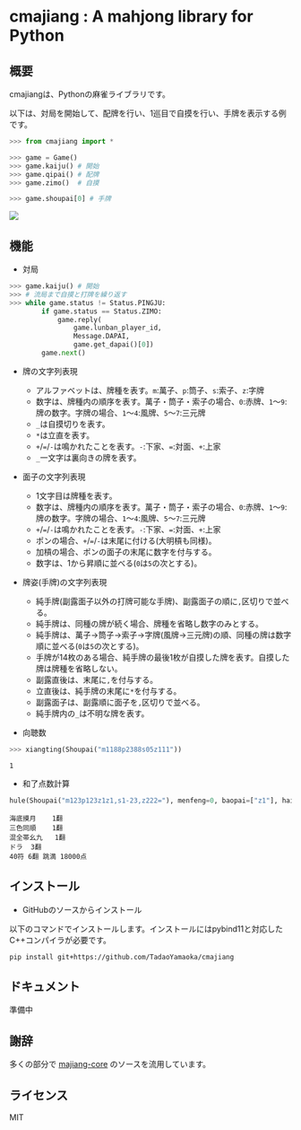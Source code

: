 # cmajiang : A mahjong library for Python

## 概要
cmajiangは、Pythonの麻雀ライブラリです。

以下は、対局を開始して、配牌を行い、1巡目で自摸を行い、手牌を表示する例です。

```python
>>> from cmajiang import *

>>> game = Game()
>>> game.kaiju() # 開始
>>> game.qipai() # 配牌
>>> game.zimo()  # 自摸

>>> game.shoupai[0] # 手牌
```
<image src="https://raw.githubusercontent.com/wiki/TadaoYamaoka/cmajiang/images/shoupai.svg?sanitize=true" />

## 機能

* 対局

```python
>>> game.kaiju() # 開始
>>> # 流局まで自摸と打牌を繰り返す
>>> while game.status != Status.PINGJU:
        if game.status == Status.ZIMO:
            game.reply(
                game.lunban_player_id,
                Message.DAPAI,
                game.get_dapai()[0])
        game.next()
```

* 牌の文字列表現
  
  * アルファベットは、牌種を表す。`m`:萬子、`p`:筒子、`s`:索子、`z`:字牌
  * 数字は、牌種内の順序を表す。萬子・筒子・索子の場合、`0`:赤牌、`1`～`9`:牌の数字。字牌の場合、`1`～`4`:風牌、`5`～`7`:三元牌
  * `_`は自摸切りを表す。
  * `*`は立直を表す。
  * `+`/`=`/`-`は鳴かれたことを表す。`-`:下家、`=`:対面、`+`:上家
  * `_`一文字は裏向きの牌を表す。

* 面子の文字列表現

  * 1文字目は牌種を表す。
  * 数字は、牌種内の順序を表す。萬子・筒子・索子の場合、`0`:赤牌、`1`～`9`:牌の数字。字牌の場合、`1`～`4`:風牌、`5`～`7`:三元牌
  * `+`/`=`/`-`は鳴かれたことを表す。`-`:下家、`=`:対面、`+`:上家
  * ポンの場合、`+`/`=`/`-`は末尾に付ける(大明槓も同様)。
  * 加槓の場合、ポンの面子の末尾に数字を付与する。
  * 数字は、1から昇順に並べる(`0`は`5`の次とする)。

* 牌姿(手牌)の文字列表現

  * 純手牌(副露面子以外の打牌可能な手牌)、副露面子の順に`,`区切りで並べる。
  * 純手牌は、同種の牌が続く場合、牌種を省略し数字のみとする。
  * 純手牌は、萬子→筒子→索子→字牌(風牌→三元牌)の順、同種の牌は数字順に並べる(`0`は`5`の次とする)。
  * 手牌が14枚のある場合、純手牌の最後1枚が自摸した牌を表す。自摸した牌は牌種を省略しない。
  * 副露直後は、末尾に`,`を付与する。
  * 立直後は、純手牌の末尾に`*`を付与する。
  * 副露面子は、副露順に面子を`,`区切りで並べる。
  * 純手牌内の`_`は不明な牌を表す。

* 向聴数

```python
>>> xiangting(Shoupai("m1188p2388s05z111"))
```
```
1
```

* 和了点数計算

```python
hule(Shoupai("m123p123z1z1,s1-23,z222="), menfeng=0, baopai=["z1"], haidi=True)
```
```
海底摸月	1翻
三色同順	1翻
混全帯幺九	1翻
ドラ	3翻
40符 6翻 跳満 18000点
```

## インストール

* GitHubのソースからインストール

以下のコマンドでインストールします。インストールにはpybind11と対応したC++コンパイラが必要です。

```
pip install git+https://github.com/TadaoYamaoka/cmajiang
```

## ドキュメント

準備中

## 謝辞

多くの部分で
[majiang-core](https://github.com/kobalab/majiang-core)
のソースを流用しています。

## ライセンス

MIT
